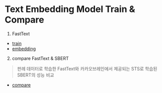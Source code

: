 # Text Embedding Model Train & Compare



1. FastText

- [train](https://github.com/wjsrlahrlco1998/Judicial-Precedent-Recommendation-System/models/FastText_train.ipynb)
- [embedding](https://github.com/wjsrlahrlco1998/Judicial-Precedent-Recommendation-System/models/FastText_embedding.ipynb)



2. compare FastText & SBERT

> 판례 데이터로 학습한 FastText와 카카오브레인에서 제공되는 STS로 학습된 SBERT의 성능 비교

- [compare](https://github.com/wjsrlahrlco1998/Judicial-Precedent-Recommendation-System/models/Compare_FastText_and_koSBERT.ipynb)